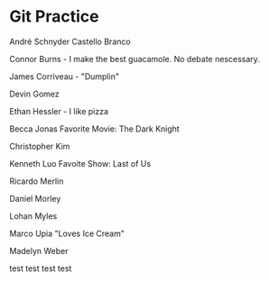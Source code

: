 # Git Practice

André Schnyder Castello Branco

Connor Burns  - I make the best guacamole. No debate nescessary. 

James Corriveau - "Dumplin"

Devin Gomez

Ethan Hessler - I like pizza

Becca Jonas Favorite Movie: The Dark Knight

Christopher Kim

Kenneth Luo Favoite Show: Last of Us

Ricardo Merlin

Daniel Morley

Lohan Myles

Marco Upia "Loves Ice Cream"

Madelyn Weber

test test test test
